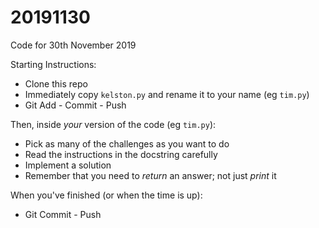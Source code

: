 # 20191130
Code for 30th November 2019

Starting Instructions:

* Clone this repo
* Immediately copy `kelston.py` and rename it to your name (eg `tim.py`)
* Git Add - Commit - Push

Then, inside *your* version of the code (eg `tim.py`):

* Pick as many of the challenges as you want to do
* Read the instructions in the docstring carefully
* Implement a solution
* Remember that you need to *return* an answer; not just *print* it

When you've finished (or when the time is up):

* Git Commit - Push
